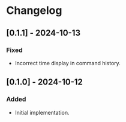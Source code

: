 # Changelog

## [0.1.1] - 2024-10-13

### Fixed

- Incorrect time display in command history.

## [0.1.0] - 2024-10-12

### Added

- Initial implementation.
